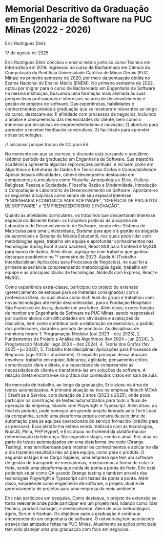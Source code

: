 # Memorial Descritivo da Graduação em Engenharia de Software na PUC Minas (2022 - 2026)

Eric Rodrigues Diniz

17 de agosto de 2025

Eric Rodrigues Diniz concluiu o ensino médio junto ao curso Técnico em Informática em 2019. Ingressou no curso de Bacharelado em Ciência da Computação da Pontifícia Universidade Católica de Minas Gerais (PUC Minas) no primeiro semestre de 2020, por meio da pontuação obtida no Exame Nacional do Ensino Médio (ENEM). No primeiro semestre de 2022, optou por migrar para o curso de Bacharelado em Engenharia de Software na mesma instituição, buscando uma formação mais alinhada às suas perspectivas profissionais e interesses na área de desenvolvimento e gestão de projetos de software. Das experiências, habilidades e conhecimentos prévios à graduação que se mostraram relevantes ao longo do curso, destacam-se: 1) afinidade com processos de negócios, incluindo a análise e compreensão das necessidades do cliente, bem como o interesse por iniciativas de empreendedorismo e inovação; 2) abertura para aprender e receber feedbacks construtivos; 3) facilidade para aprender novas tecnologias.

// adicionar porque trocou de CC para ES

No momento em que se escreve, o discente está cursando o penúltimo (sétimo) período da graduação em Engenharia de Software. Sua trajetória acadêmica apresenta algumas reprovações pontuais, e incluem como em Algoritmos e Estruturas de Dados II e  Teoria dos Grafos e Computabilidade. Apesar dessas dificuldades, obteve desempenho destacado em componentes curriculares como Filosofia: Antropologia e Ética, Cultura Religiosa: Pessoa e Sociedade, Filosofia: Razão e Modernidade, Introdução à Computação e Laboratório de Desenvolvimento de Software. Apontam-se as seguintes disciplinas como sendo de seu especial interesse: “ENGENHARIA ECONÔMICA PARA SOFTWARE”, “GERÊNCIA DE PROJETOS DE SOFTWARE” e “EMPREENDEDORISMO E INOVAÇÃO”.

Quanto às atividades curriculares, os trabalhos que despertaram interesse especial do discente foram: os trabalhos práticos da disciplina de Laboratório de Desenvolvimento de Software, sendo eles: Sistema de Matrículas para uma Universidade, Sistema para apoio à gestão de aluguéis de automóveis e Sistema de Moeda Estudantil, nos quais pôde lidar com metodologias ágeis, trabalho em equipe e aprofundar conhecimentos nas tecnologias Spring Boot 3 para backend, React MUI para frontend e MySQL para banco de dados. Além disso, agrega-se com trabalho que ganhou destaque acadêmico no 1° semestre de 2023: Ajuda Aí (Trabalho Interdisciplinar: Aplicações para Processos de Negócios), no qual foi a primeira experiência compreendendo metodologias ágeis, trabalho em equipe e as principais stacks de tecnologias, NodeJS com Express, React e MySQL.

Como experiência extra-classe, participou do projeto de extensão (gerenciamento de estoque para os materiais consignados) com a professora Cleia, no qual atuou como tech lead do grupo e trabalhou com novas tecnologias até então desconhecidas, para a Fundação Hospitalar São Francisco de Assis, durante um ano letivo. Além disso, exerce função de monitor em Engenharia de Software na PUC Minas, sendo responsável por auxiliar alunos com dificuldades em atividades e avaliações da disciplina, bem como contribuir com a elaboração de exercícios, a pedido dos professores, durante o período de monitoria. As disciplinas de monitoria foram: 1. Programação Modular (out 2023 – dez 2023), 2. Fundamentos de Projeto e Análise de Algoritmos (fev 2024 – jun 2024), 3. Programação Modular (ago 2024 – dez 2024), 4. Teoria dos Grafos (fev 2025 – jul 2025), 5. Trabalho Interdisciplinar: Aplicações para Processos de Negócios (ago 2025 – atualmente). O impacto principal dessa atuação envolveu: trabalho em equipe, liderança, agilidade, pensamento crítico, comunicação clara e direta, e a capacidade de compreender as necessidades do cliente e transformá-las em soluções de software. A relação direta encontra-se na prática dos conteúdos vistos em sala de aula.

No mercado de trabalho, ao longo da graduação, Eric atuou na área de testes automatizados. A primeira atuação se deu na empresa fintech
MOVA | Credit as a Service, com duração de 2 anos (2023 a 2025), onde pode participar na construção de testes automatizados para todo o fluxo de operação da empresa, lidando com Playwright e Typescript. Além disso, ao final do período, pode começar um grande projeto liderado pelo Tech Lead da companhia, sendo uma plataforma própria construída pelo time de automação para as equipes operacionais do serviço fornecido (crédito para as pessoas). Essa plataforma estava sendo realizada com as tecnologias, NuxtJS, Pinia, PHP Hyperf, e Eric atuou no frontend da plataforma por determinação da liderança. No segundo estágio, sendo o atual, Eric atua na parte de testes automatizados em uma plataforma low code (Orange Testing), mas tem liberdade para mostrar os conhecimentos e aplicar no dia a dia trazendo resultado não só para equipe, como para o produto. O segundo estágio é na Cargo Sapiens, uma empresa que tem um software de gestão de transporte de mercadorias, revolucionou a forma de cotar o frete, sendo uma plataforma que cuida de ponta a ponta do frete. Eric está podendo atuar como QA usando Orange testing e também através das tecnologias Playwright e Typescript com testes de ponta a ponta. Além disso, empreende como engenheiro de software, o projeto atual é de gerenciamento de projetos para uma empresa do meio ambiente.

Eric não participou em pesquisa. Como destaque, o projeto de extensão se torna relevante onde pode participar em um projeto real, lidando como líder técnico, product manager, e desenvolvedor. Além de usar metodologias ágeis, Scrum e Kanban. Os objetivos após a graduação é continuar empreendendo em engenharia de software. O networking tem acontecido através das amizades feitas na PUC Minas. Atualmente as ações principais tem sido planejar uma pós graduação com foco em negócios.
